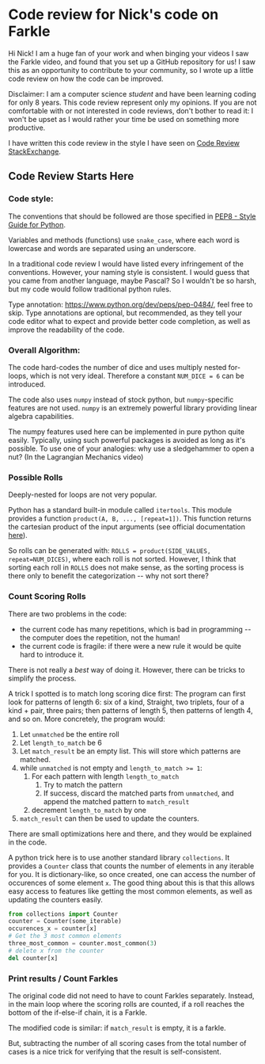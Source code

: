 # Code review for Nick's code on Farkle
Hi Nick! I am a huge fan of your work and when binging your videos I saw the Farkle video, and found that you set up a GitHub repository for us! I saw this as an opportunity to contribute to your community, so I wrote up a little code review on how the code can be improved.

Disclaimer: I am a computer science *student* and have been learning coding for only 8 years. This code review represent only my opinions. If you are not comfortable with or not interested in code reviews, don't bother to read it: I won't be upset as I would rather your time be used on something more productive.

I have written this code review in the style I have seen on [Code Review StackExchange](https://codereview.stackexchange.com/).

## Code Review Starts Here

### Code style:
The conventions that should be followed are those specified in [PEP8 - Style Guide for Python](https://peps.python.org/pep-0008/).

Variables and methods (functions) use `snake_case`, where each word is lowercase and words are separated using an underscore.

In a traditional code review I would have listed every infringement of the conventions. However, your naming style is consistent. I would guess that you came from another language, maybe Pascal? So I wouldn't be so harsh, but my code would follow traditional python rules.

Type annotation: https://www.python.org/dev/peps/pep-0484/, feel free to skip.
Type annotations are optional, but recommended, as they tell your code editor what to expect and provide better code completion, as well as improve the readability of the code.

### Overall Algorithm:
The code hard-codes the number of dice and uses multiply nested for-loops, which is not very ideal. Therefore a constant `NUM_DICE = 6` can be introduced.

The code also uses `numpy` instead of stock python, but `numpy`-specific features are not used. `numpy` is an extremely powerful library providing linear algebra capabilities.

The numpy features used here can be implemented in pure python quite easily. Typically, using such powerful packages is avoided as long as it's possible. To use one of your analogies: why use a sledgehammer to open a nut? (In the Lagrangian Mechanics video)

### Possible Rolls
Deeply-nested for loops are not very popular.

Python has a standard built-in module called `itertools`. This module provides a function `product(A, B, ..., [repeat=1])`. This function returns the cartesian product of the input arguments (see official documentation [here](https://docs.python.org/3/library/itertools.html#itertools.product)).

So rolls can be generated with: `ROLLS = product(SIDE_VALUES, repeat=NUM_DICES)`, where each roll is not sorted. However, I think that sorting each roll in `ROLLS` does not make sense, as the sorting process is there only to benefit the categorization -- why not sort there?

### Count Scoring Rolls
There are two problems in the code:
- the current code has many repetitions, which is bad in programming -- the computer does the repetition, not the human!
- the current code is fragile: if there were a new rule it would be quite hard to introduce it.

There is not really a *best* way of doing it. However, there can be tricks to simplify the process.

A trick I spotted is to match long scoring dice first: The program can first look for patterns of length 6: six of a kind, Straight, two triplets, four of a kind + pair, three pairs; then patterns of length 5, then patterns of length 4, and so on. More concretely, the program would:

1. Let `unmatched` be the entire roll
2. Let `length_to_match` be 6
3. Let `match_result` be an empty list. This will store which patterns are matched.
4. while `unmatched` is not empty and `length_to_match >= 1`:
   1. For each pattern with length `length_to_match`
      1. Try to match the pattern
      2. If success, discard the matched parts from `unmatched`, and append the matched pattern to `match_result`
   2. decrement `length_to_match` by one
5. `match_result` can then be used to update the counters.

There are small optimizations here and there, and they would be explained in the code.

A python trick here is to use another standard library `collections`. It provides a `Counter` class that counts the number of elements in any iterable for you. It is dictionary-like, so once created, one can access the number of occurences of some element `x`. The good thing about this is that this allows easy access to features like getting the most common elements, as well as updating the counters easily.
```python
from collections import Counter
counter = Counter(some_iterable)
occurences_x = counter[x]
# Get the 3 most common elements
three_most_common = counter.most_common(3)
# delete x from the counter
del counter[x]
```

### Print results / Count Farkles

The original code did not need to have to count Farkles separately. Instead, in the main loop where the scoring rolls are counted, if a roll reaches the bottom of the if-else-if chain, it is a Farkle.

The modified code is similar: if `match_result` is empty, it is a farkle.

But, subtracting the number of all scoring cases from the total number of cases is a nice trick for verifying that the result is self-consistent.

